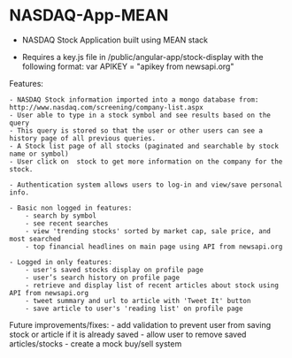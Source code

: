 # NASDAQ-App-MEAN

- NASDAQ Stock Application built using MEAN stack

- Requires a key.js file in /public/angular-app/stock-display with the following format:
        var APIKEY = "apikey from newsapi.org"

Features:

    - NASDAQ Stock information imported into a mongo database from: http://www.nasdaq.com/screening/company-list.aspx
    - User able to type in a stock symbol and see results based on the query
    - This query is stored so that the user or other users can see a history page of all previous queries.
    - A Stock list page of all stocks (paginated and searchable by stock name or symbol)
    - User click on  stock to get more information on the company for the stock.
    
    - Authentication system allows users to log-in and view/save personal info.

    - Basic non logged in features:
        - search by symbol
        - see recent searches
        - view 'trending stocks' sorted by market cap, sale price, and most searched
        - top financial headlines on main page using API from newsapi.org

    - Logged in only features:
        - user's saved stocks display on profile page
        - user’s search history on profile page
        - retrieve and display list of recent articles about stock using API from newsapi.org
        - tweet summary and url to article with 'Tweet It' button
        - save article to user's 'reading list' on profile page

Future improvements/fixes:
    - add validation to prevent user from saving stock or article if it is already saved
    - allow user to remove saved articles/stocks
    - create a mock buy/sell system